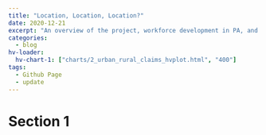 ```yaml
---
title: "Location, Location, Location?"
date: 2020-12-21
excerpt: "An overview of the project, workforce development in PA, and statewide impacts of COVID-19 on employment"
categories:
  - blog
hv-loader:
  hv-chart-1: ["charts/2_urban_rural_claims_hvplot.html", "400"]
tags:
  - Github Page
  - update
---
```



<div id="hv-chart-1"></div>

# Section 1



